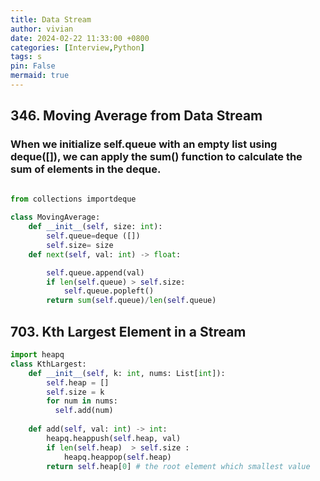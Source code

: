 ```yaml
---
title: Data Stream
author: vivian
date: 2024-02-22 11:33:00 +0800
categories: [Interview,Python]
tags: s
pin: False 
mermaid: true 
---
```

 
## 346. Moving Average from Data Stream 
### When we initialize self.queue with an empty list using deque([]), we can apply the sum() function to calculate the sum of elements in the deque.
```python 

from collections importdeque
 
class MovingAverage: 
    def __init__(self, size: int):
        self.queue=deque ([])
        self.size= size 
    def next(self, val: int) -> float:

        self.queue.append(val)
        if len(self.queue) > self.size:
            self.queue.popleft()
        return sum(self.queue)/len(self.queue)

``` 

## 703. Kth Largest Element in a Stream 

```python 
import heapq
class KthLargest: 
    def __init__(self, k: int, nums: List[int]):
        self.heap = []
        self.size = k  
        for num in nums:
          self.add(num)
            
    def add(self, val: int) -> int: 
        heapq.heappush(self.heap, val) 
        if len(self.heap)  > self.size : 
            heapq.heappop(self.heap) 
        return self.heap[0] # the root element which smallest value

``` 



